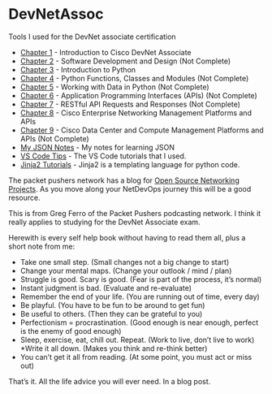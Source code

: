 # DevNetAssoc

Tools I used for the DevNet associate certification

* [Chapter 1](https://github.com/rikosintie/DevNetAssoc/tree/main/chapter01) - Introduction to Cisco DevNet Associate
* [Chapter 2](https://github.com/rikosintie/DevNetAssoc/tree/main/chapter02) - Software Development and Design (Not Complete)
* [Chapter 3](https://github.com/rikosintie/DevNetAssoc/tree/main/chapter03) - Introduction to Python
* [Chapter 4](https://github.com/rikosintie/DevNetAssoc/tree/main/chapter04) - Python Functions, Classes and Modules (Not Complete)
* [Chapter 5](https://github.com/rikosintie/DevNetAssoc/tree/main/chapter05) - Working with Data in Python (Not Complete)
* [Chapter 6](https://github.com/rikosintie/DevNetAssoc/tree/main/chapter06) - Application Programming Interfaces (APIs) (Not Complete)
* [Chapter 7](https://github.com/rikosintie/DevNetAssoc/tree/main/chapter07) - RESTful API Requests and Responses (Not Complete)
* [Chapter 8](https://github.com/rikosintie/DevNetAssoc/tree/main/chapter08) - Cisco Enterprise Networking Management Platforms and APIs
* [Chapter 9](https://github.com/rikosintie/DevNetAssoc/tree/main/chapter09) - Cisco Data Center and Compute Management Platforms and APIs (Not Complete)
* [My JSON Notes](https://github.com/rikosintie/DevNetAssoc/tree/main/json-notes) - My notes for learning JSON
* [VS Code Tips](https://github.com/rikosintie/DevNetAssoc/tree/main/VS_Code) - The VS Code tutorials that I used.
* [Jinja2 Tutorials](https://github.com/rikosintie/DevNetAssoc/tree/main/Jinja2) - Jinja2 is a templating language for python code.

The packet pushers network has a blog for [Open Source Networking Projects](https://packetpushers.net/blog/open-source-networking-projects/). As you move along your NetDevOps journey this will be a good resource.

This is from Greg Ferro of the Packet Pushers podcasting network. I think it really applies to studying for the DevNet Associate exam.

Herewith is every self help book without having to read them all, plus a short note from me:

* Take one small step. (Small changes not a big change to start)
* Change your mental maps. (Change your outlook / mind / plan)
* Struggle is good. Scary is good. (Fear is part of the process, it’s normal)
* Instant judgment is bad. (Evaluate and re-evaluate)
* Remember the end of your life. (You are running out of time, every day)
* Be playful. (You have to be fun to be around to get fun)
* Be useful to others. (Then they can be grateful to you)
* Perfectionism = procrastination. (Good enough is near enough, perfect is the enemy of good enough)
* Sleep, exercise, eat, chill out. Repeat. (Work to live, don’t live to work)
*Write it all down. (Makes you think and re-think better)
* You can’t get it all from reading. (At some point, you must act or miss out)

That’s it. All the life advice you will ever need. In a blog post.
